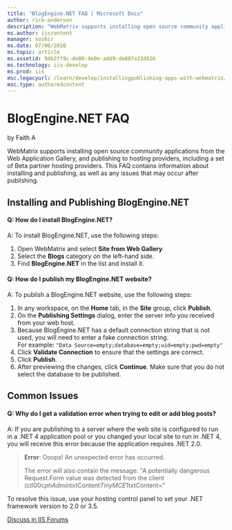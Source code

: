 ```yaml
---
title: "BlogEngine.NET FAQ | Microsoft Docs"
author: rick-anderson
description: "WebMatrix supports installing open source community applications from the Web Application Gallery, and publishing to hosting providers, including a set of Be..."
ms.author: iiscontent
manager: soshir
ms.date: 07/06/2010
ms.topic: article
ms.assetid: 94b2ff9c-de00-4e0e-add9-de807a33d626
ms.technology: iis-develop
ms.prod: iis
msc.legacyurl: /learn/develop/installingpublishing-apps-with-webmatrix/blogenginenet-faq
msc.type: authoredcontent
---
```

BlogEngine.NET FAQ
====================
by Faith A

WebMatrix supports installing open source community applications from the Web Application Gallery, and publishing to hosting providers, including a set of Beta partner hosting providers. This FAQ contains information about installing and publishing, as well as any issues that may occur after publishing.

## Installing and Publishing BlogEngine.NET

#### Q: How do I install BlogEngine.NET?

A: To install BlogEngine.NET, use the following steps:

1. Open WebMatrix and select **Site from Web Gallery**.
2. Select the **Blogs** category on the left-hand side.
3. Find **BlogEngine.NET** in the list and install it.

#### Q: How do I publish my BlogEngine.NET website?

A: To publish a BlogEngine.NET website, use the following steps:

1. In any workspace, on the **Home** tab, in the **Site** group, click **Publish**.
2. On the **Publishing Settings** dialog, enter the server info you received from your web host.
3. Because BlogEngine.NET has a default connection string that is not used, you will need to enter a fake connection string.   
 For example:     `"Data Source=empty;database=empty;uid=empty;pwd=empty"`
4. Click **Validate Connection** to ensure that the settings are correct.
5. Click **Publish**.
6. After previewing the changes, click **Continue**. Make sure that you do not select the database to be published.

## Common Issues

#### Q: Why do I get a validation error when trying to edit or add blog posts?

A: If you are publishing to a server where the web site is configured to run in a .NET 4 application pool or you changed your local site to run in .NET 4, you will receive this error because the application requires .NET 2.0.

> **Error**: Ooops! An unexpected error has occurred.
> 
> The error will also contain the message: "A potentially dangerous Request.Form value was detected from the client (ctl00$cphAdmin$txtContent$TinyMCE1$txtContent="


To resolve this issue, use your hosting control panel to set your .NET framework version to 2.0 or 3.5.
  
  
[Discuss in IIS Forums](https://forums.iis.net/1166.aspx)